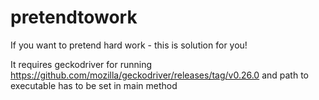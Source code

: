 # pretendtowork
If you want to pretend hard work - this is solution for you!

It requires geckodriver for running https://github.com/mozilla/geckodriver/releases/tag/v0.26.0 and path to executable has to be set in main method
